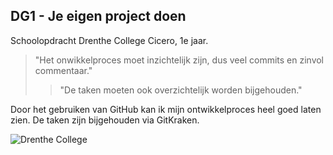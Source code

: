 ## DG1 - Je eigen project doen

Schoolopdracht Drenthe College Cicero, 1e jaar.



> "Het onwikkelproces moet inzichtelijk zijn, dus veel commits en zinvol commentaar."
>
> > "De taken moeten ook overzichtelijk worden bijgehouden."



Door het gebruiken van GitHub kan ik mijn ontwikkelproces heel goed laten zien. De taken zijn bijgehouden via GitKraken.



![Drenthe College](https://www.surf.nl/files/2019-03/logo-Drenthe-College.png)
